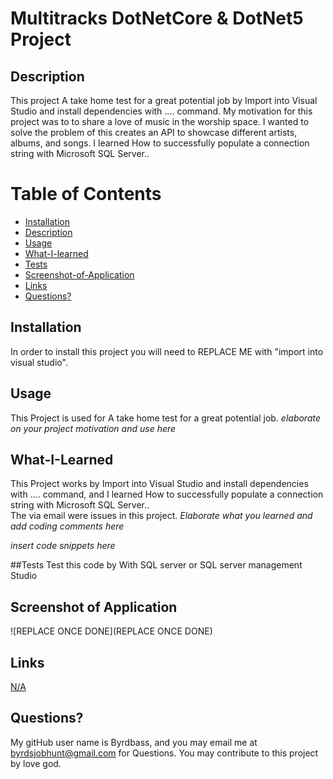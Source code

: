 # Multitracks DotNetCore & DotNet5 Project

## Description
This project A take home test for a great potential job by Import into Visual Studio and install dependencies with .... command.  My motivation for this project was to to share a love of music in the worship space.
I wanted to solve the problem of this creates an API to showcase different artists, albums, and songs.  I learned How to successfully populate a connection string with Microsoft SQL Server.. 

# Table of Contents
- [Installation](#Installation)
- [Description](#Description)
- [Usage](#Usage)
- [What-I-learned](#What-I-Learned)
- [Tests](#Tests)
- [Screenshot-of-Application](#Screenshot-of-Application)
- [Links](#Links)
- [Questions?](#Questions?)



## Installation
In order to install this project you will need to REPLACE ME with "import into visual studio".

## Usage
This Project is used for A take home test for a great potential job. *elaborate on your project motivation and use here*

## What-I-Learned
This Project works by Import into Visual Studio and install dependencies with .... command, and I learned How to successfully populate a connection string with Microsoft SQL Server..  
The via email were issues in this project.
*Elaborate what you learned and add coding comments here*

  *insert code snippets here*

##Tests
Test this code by With SQL server or SQL server management Studio

## Screenshot of Application
![REPLACE ONCE DONE](REPLACE ONCE DONE)

## Links
[N/A](N/A)

## Questions?
My gitHub user name is Byrdbass, and you may email me at byrdsjobhunt@gmail.com for Questions.
You may contribute to this project by love god.


